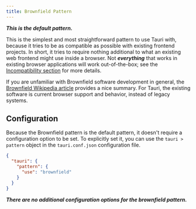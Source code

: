 ```yaml
---
title: Brownfield Pattern
---
```


_**This is the default pattern.**_

This is the simplest and most straightforward pattern to use Tauri with, because it tries to be as compatible as possible with
existing frontend projects. In short, it tries to require nothing additional to what an existing web
frontend might use inside a browser. Not _**everything**_ that works in existing browser applications will work out-of-the-box; see the [Incompatibility section](#incompatibilities) for more details.

If you are unfamiliar with Brownfield software development in general, the [Brownfield Wikipedia article]
provides a nice summary. For Tauri, the existing software is current browser support and behavior, instead of
legacy systems.

## Configuration

Because the Brownfield pattern is the default pattern, it doesn't require a configuration option to be set. To explicitly set
it, you can use the `tauri > pattern` object in the `tauri.conf.json` configuration file.

```json
{
  "tauri": {
    "pattern": {
      "use": "brownfield"
    }
  }
}
```

_**There are no additional configuration options for the brownfield pattern.**_

[brownfield wikipedia article]: https://en.wikipedia.org/wiki/Brownfield_(software_development)
